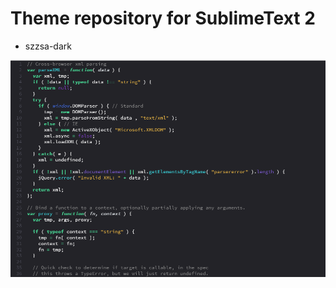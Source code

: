 # Theme repository for SublimeText 2

- szzsa-dark
<img alt="szzsa-dark" src="https://raw.githubusercontent.com/szzsa/sublimetext-theme/master/szzsa-dark.png"/>
